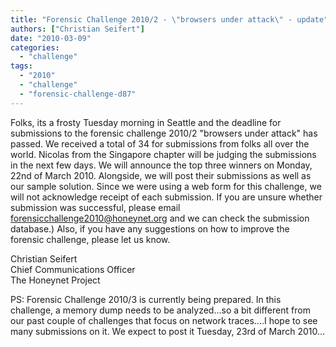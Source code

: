 ```yaml
---
title: "Forensic Challenge 2010/2 - \"browsers under attack\" - update"
authors: ["Christian Seifert"]
date: "2010-03-09"
categories: 
  - "challenge"
tags: 
  - "2010"
  - "challenge"
  - "forensic-challenge-d87"
---
```


Folks, its a frosty Tuesday morning in Seattle and the deadline for submissions to the forensic challenge 2010/2 "browsers under attack" has passed. We received a total of 34 for submissions from folks all over the world. Nicolas from the Singapore chapter will be judging the submissions in the next few days. We will announce the top three winners on Monday, 22nd of March 2010. Alongside, we will post their submissions as well as our sample solution. Since we were using a web form for this challenge, we will not acknowledge receipt of each submission. If you are unsure whether submission was successful, please email forensicchallenge2010@honeynet.org and we can check the submission database.) Also, if you have any suggestions on how to improve the forensic challenge, please let us know.  
  
Christian Seifert  
Chief Communications Officer  
The Honeynet Project  
  
PS: Forensic Challenge 2010/3 is currently being prepared. In this challenge, a memory dump needs to be analyzed...so a bit different from our past couple of challenges that focus on network traces....I hope to see many submissions on it. We expect to post it Tuesday, 23rd of March 2010...
